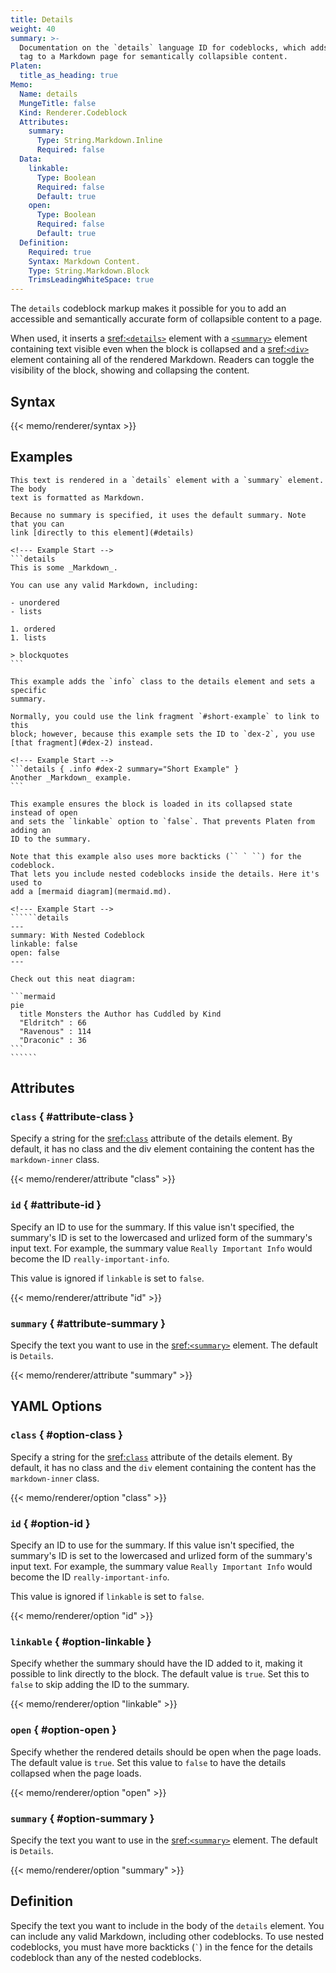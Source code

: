 ```yaml
---
title: Details
weight: 40
summary: >-
  Documentation on the `details` language ID for codeblocks, which adds a details and summary HTML
  tag to a Markdown page for semantically collapsible content.
Platen:
  title_as_heading: true
Memo:
  Name: details
  MungeTitle: false
  Kind: Renderer.Codeblock
  Attributes:
    summary:
      Type: String.Markdown.Inline
      Required: false
  Data:
    linkable:
      Type: Boolean
      Required: false
      Default: true
    open:
      Type: Boolean
      Required: false
      Default: true
  Definition:
    Required: true
    Syntax: Markdown Content.
    Type: String.Markdown.Block
    TrimsLeadingWhiteSpace: true
---
```


The `details` codeblock markup makes it possible for you to add an accessible and semantically
accurate form of collapsible content to a page.

When used, it inserts a [sref:`<details>`][01] element with a [`<summary>`][02] element containing
text visible even when the block is collapsed and a [sref:`<div>`][03] element containing all of the
rendered Markdown. Readers can toggle the visibility of the block, showing and collapsing the
content.

## Syntax

{{< memo/renderer/syntax >}}

## Examples

``````memo-example-renderer { title="Minimal Example" }
This text is rendered in a `details` element with a `summary` element. The body
text is formatted as Markdown.

Because no summary is specified, it uses the default summary. Note that you can
link [directly to this element](#details)

<!--- Example Start -->
```details
This is some _Markdown_.

You can use any valid Markdown, including:

- unordered
- lists

1. ordered
1. lists

> blockquotes
```
``````

``````memo-example-renderer { title="Attribute Parameter Example" }
This example adds the `info` class to the details element and sets a specific
summary.

Normally, you could use the link fragment `#short-example` to link to this
block; however, because this example sets the ID to `dex-2`, you use
[that fragment](#dex-2) instead.

<!--- Example Start -->
```details { .info #dex-2 summary="Short Example" }
Another _Markdown_ example.
```
``````

`````````memo-example-renderer { title="YAML Options Parameter Example" }
This example ensures the block is loaded in its collapsed state instead of open
and sets the `linkable` option to `false`. That prevents Platen from adding an
ID to the summary.

Note that this example also uses more backticks (`` ` ``) for the codeblock.
That lets you include nested codeblocks inside the details. Here it's used to
add a [mermaid diagram](mermaid.md).

<!--- Example Start -->
``````details
---
summary: With Nested Codeblock
linkable: false
open: false
---

Check out this neat diagram:

```mermaid
pie
  title Monsters the Author has Cuddled by Kind
  "Eldritch" : 66
  "Ravenous" : 114
  "Draconic" : 36
```
``````
`````````

## Attributes

### `class` { #attribute-class }

Specify a string for the [sref:`class`][04] attribute of the details element. By default, it has no
class and the div element containing the content has the `markdown-inner` class.

{{< memo/renderer/attribute "class" >}}

### `id` { #attribute-id }

Specify an ID to use for the summary. If this value isn't specified, the summary's ID is set to the
lowercased and urlized form of the summary's input text. For example, the summary value
`Really Important Info` would become the ID `really-important-info`.

This value is ignored if `linkable` is set to `false`.

{{< memo/renderer/attribute "id" >}}

### `summary` { #attribute-summary }

Specify the text you want to use in the  [sref:`<summary>`][02] element. The default is `Details`.

{{< memo/renderer/attribute "summary" >}}

## YAML Options

### `class` { #option-class }

Specify a string for the [sref:`class`][04] attribute of the details element. By default, it has no
class and the `div` element containing the content has the `markdown-inner` class.

{{< memo/renderer/option "class" >}}

### `id` { #option-id }

Specify an ID to use for the summary. If this value isn't specified, the summary's ID is set to the
lowercased and urlized form of the summary's input text. For example, the summary value
`Really Important Info` would become the ID `really-important-info`.

This value is ignored if `linkable` is set to `false`.

{{< memo/renderer/option "id" >}}

### `linkable` { #option-linkable }

Specify whether the summary should have the ID added to it, making it possible to link directly to
the block. The default value is `true`. Set this to `false` to skip adding the ID to the summary.

{{< memo/renderer/option "linkable" >}}

### `open` { #option-open }

Specify whether the rendered details should be open when the page loads. The default value is
`true`. Set this value to `false` to have the details collapsed when the page loads.

{{< memo/renderer/option "open" >}}

### `summary` { #option-summary }

Specify the text you want to use in the  [sref:`<summary>`][02] element. The default is `Details`.

{{< memo/renderer/option "summary" >}}

## Definition

Specify the text you want to include in the body of the `details` element. You can include any valid
Markdown, including other codeblocks. To use nested codeblocks, you must have more backticks
(`` ` ``) in the fence for the details codeblock than any of the nested codeblocks.

<!-- Link References -->
[01]: mdn.html.element:details
[02]: mdn.html.element:summary
[03]: mdn.html.element:div
[04]: mdn.html.global_attribute:class
